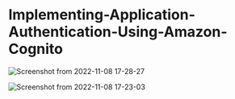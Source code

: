 # Implementing-Application-Authentication-Using-Amazon-Cognito

![Screenshot from 2022-11-08 17-28-27](https://user-images.githubusercontent.com/47052158/200621245-c029a18c-5deb-445f-b1f8-e9c56f3aba1f.png)



![Screenshot from 2022-11-08 17-23-03](https://user-images.githubusercontent.com/47052158/200620248-fc8de447-6fdf-4a73-ac28-e90c71f7b5c1.png)
